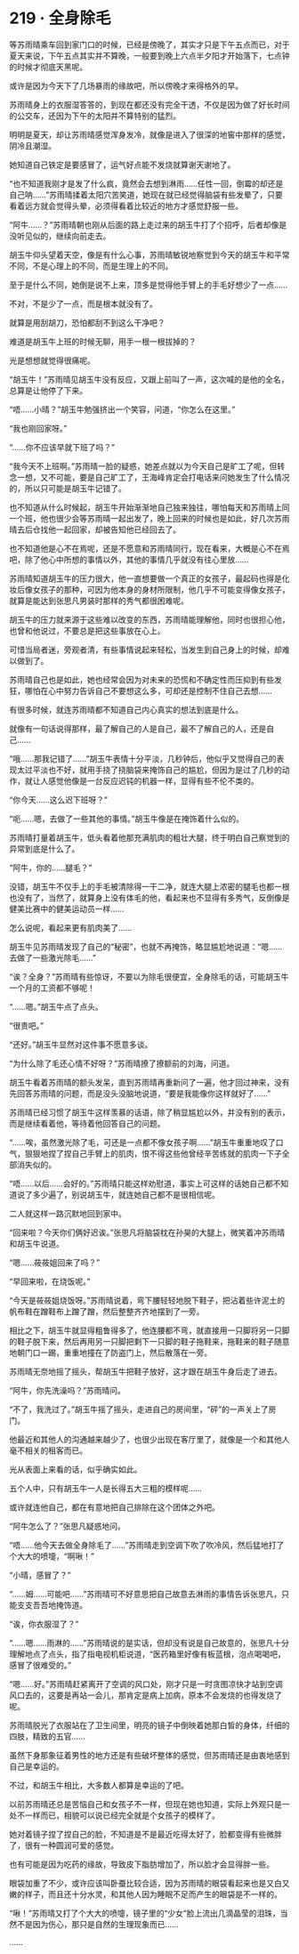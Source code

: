 # 219 · 全身除毛

等苏雨晴乘车回到家门口的时候，已经是傍晚了，其实才只是下午五点而已，对于夏天来说，下午五点其实并不算晚，一般要到晚上六点半夕阳才开始落下，七点钟的时候才彻底天黑呢。

或许是因为今天下了几场暴雨的缘故吧，所以傍晚才来得格外的早。

苏雨晴身上的衣服湿答答的，到现在都还没有完全干透，不仅是因为做了好长时间的公交车，还因为下午的太阳并不算特别的猛烈。

明明是夏天，却让苏雨晴感觉浑身发冷，就像是进入了很深的地窖中那样的感觉，阴冷且潮湿。

她知道自己铁定是要感冒了，运气好点能不发烧就算谢天谢地了。

“也不知道我刚才是发了什么疯，竟然会去想到淋雨……任性一回，倒霉的却还是自己呐……”苏雨晴揉着太阳穴苦笑道，她现在就已经觉得脑袋有些发晕了，只要看着远方就会觉得头晕，必须得看着比较近的地方才感觉舒服一些。

“阿牛……？”苏雨晴朝也刚从后面的路上走过来的胡玉牛打了个招呼，后者却像是没听见似的，继续向前走去。

胡玉牛仰头望着天空，像是有什么心事，苏雨晴敏锐地察觉到今天的胡玉牛和平常不同，不是心理上的不同，而是生理上的不同。

至于是什么不同，她倒是说不上来，顶多是觉得他手臂上的手毛好想少了一点……

不对，不是少了一点，而是根本就没有了。

就算是用刮胡刀，恐怕都刮不到这么干净吧？

难道是胡玉牛上班的时候无聊，用手一根一根拔掉的？

光是想想就觉得很痛呢。

“胡玉牛！”苏雨晴见胡玉牛没有反应，又跟上前叫了一声，这次喊的是他的全名，总算是让他停了下来。

“唔……小晴？”胡玉牛勉强挤出一个笑容，问道，“你怎么在这里。”

“我也刚回家呀。”

“……你不应该早就下班了吗？”

“我今天不上班啊。”苏雨晴一脸的疑惑，她差点就以为今天自己是旷工了呢，但转念一想，又不可能，要是自己旷工了，王海峰肯定会打电话来问她发生了什么情况的，所以只可能是胡玉牛记错了。

也不知道从什么时候起，胡玉牛开始渐渐地自己独来独往，哪怕每天和苏雨晴上同一个班，他也很少会等苏雨晴一起出发了，晚上回来的时候也是如此，好几次苏雨晴去后仓找他一起回家，却被告知他已经回去了。

也不知道他是心不在焉呢，还是不愿意和苏雨晴同行，现在看来，大概是心不在焉吧，除了他心中所想的事情以外，其他的事情几乎就没有往心里放……

苏雨晴知道胡玉牛的压力很大，他一直想要做一个真正的女孩子，最起码也得是化妆后像女孩子的那种，可因为他本身的身材所限制，他几乎不可能变得像女孩子，就算是能达到张思凡男装时那样的秀气都很困难呢。

胡玉牛的压力就来源于这些难以改变的东西，苏雨晴能理解他，同时也很担心他，也曾和他说过，不要总是把这些事放在心上。

可惜当局者迷，旁观者清，有些事情说起来轻松，当发生到自己身上的时候，却难以做到了。

苏雨晴自己也是如此，她也经常会因为对未来的恐慌和不确定性而压抑到有些发狂，哪怕在心中努力告诉自己不要想这么多，可却还是控制不住自己去想……

有很多时候，就连苏雨晴都不知道自己内心真实的想法到底是什么。

就像有一句话说得那样，最了解自己的人是自己，最不了解自己的人，还是自己……

“哦……那我记错了……”胡玉牛表情十分平淡，几秒钟后，他似乎又觉得自己的表现太过平淡也不好，就用手挠了挠脑袋来掩饰自己的尴尬，但因为是过了几秒的动作，就让人感觉他像是一台反应迟钝的机器一样，显得有些不伦不类的。

“你今天……这么迟下班呀？”

“呃……嗯，去做了一些其他的事情。”胡玉牛像是在掩饰着什么似的。

苏雨晴打量着胡玉牛，低头看着他那充满肌肉的粗壮大腿，终于明白自己察觉到的异常到底是什么了。

“阿牛，你的……腿毛？”

没错，胡玉牛不仅手上的手毛被清除得一干二净，就连大腿上浓密的腿毛也都一根也没有了，当然了，就算身上没有体毛的他，看起来也不显得有多秀气，反倒像是健美比赛中的健美运动员一样……

怎么说呢，看起来更有肌肉美了……

胡玉牛见苏雨晴发现了自己的“秘密”，也就不再掩饰，略显尴尬地说道：“嗯……去做了一些激光除毛……”

“诶？全身？”苏雨晴有些惊讶，不要以为除毛很便宜，全身除毛的话，可能胡玉牛一个月的工资都不够呢！

“……嗯。”胡玉牛点了点头。

“很贵吧。”

“还好。”胡玉牛显然对这件事不愿意多谈。

“为什么除了毛还心情不好呀？”苏雨晴撩了撩额前的刘海，问道。

胡玉牛看着苏雨晴的额头发呆，直到苏雨晴再重新问了一遍，他才回过神来，没有先回答苏雨晴的问题，而是没头没脑地说道，“要是我能像你这样就好了……”

苏雨晴已经习惯了胡玉牛这样羡慕的话语，除了稍显尴尬以外，并没有别的表示，而是继续看着他，等待着他回答自己的问题。

“……唉，虽然激光除了毛，可还是一点都不像女孩子啊……”胡玉牛重重地叹了口气，狠狠地捏了捏自己手臂上的肌肉，恨不得这些他曾经辛苦练就的肌肉一下子全部消失似的。

“唔……以后……会好的。”苏雨晴只能这样劝慰道，事实上可这样的话她自己都不知道说了多少遍了，别说胡玉牛，就连她自己都不是很相信呢。

二人就这样一路沉默地回到家中。

“回来啦？今天你们俩好迟诶。”张思凡将脑袋枕在孙昊的大腿上，微笑着冲苏雨晴和胡玉牛说道。

“嗯……莜莜姐回来了吗？”

“早回来啦，在烧饭呢。”

“今天是莜莜姐烧饭呀。”苏雨晴说着，弯下腰轻轻地脱下鞋子，把沾着些许泥土的帆布鞋在蹭鞋布上蹭了蹭，然后整整齐齐地摆到了一旁。

相比之下，胡玉牛就显得粗鲁得多了，他连腰都不弯，就直接用一只脚将另一只脚的鞋子脱下来，然后再用另一只脚把剩下一只脚的鞋子拖鞋来，拖鞋来的鞋子随意地朝门口一踢，重重地撞在了防盗门上，然后散落在一旁。

苏雨晴无奈地摇了摇头，帮胡玉牛把鞋子放好，这才跟在胡玉牛身后走了进去。

“阿牛，你先洗澡吗？”苏雨晴问。

“不了，我洗过了。”胡玉牛摇了摇头，走进自己的房间里，“砰”的一声关上了房门。

他最近和其他人的沟通越来越少了，也很少出现在客厅里了，就像是一个和其他人毫不相关的租客而已。

光从表面上来看的话，似乎确实如此。

五个人中，只有胡玉牛一人是长得五大三粗的模样呢……

或许就连他自己，都在有意地把自己排除在这个团体之外吧。

“阿牛怎么了？”张思凡疑惑地问。

“唔……他今天去做全身除毛了……”苏雨晴走到空调下吹了吹冷风，然后猛地打了个大大的喷嚏，“啊啾！”

“小晴，感冒了？”

“……姆……可能吧……”苏雨晴可不好意思把自己故意去淋雨的事情告诉张思凡，只能支支吾吾地掩饰道。

“诶，你衣服湿了？”

“……嗯……雨淋的……”苏雨晴说的是实话，但却没有说是自己故意的，张思凡十分理解地点了点头，指了指电视机柜说道，“医药箱里好像有板蓝根，泡点喝喝吧，感冒了很难受的。”

“嗯……好。”苏雨晴赶紧离开了空调的风口处，刚才只是一时贪图凉快才站到空调风口去的，这要是再站一会儿，那肯定是病上加病，原本不会发烧的也得发烧了呢。

苏雨晴脱光了衣服站在了卫生间里，明亮的镜子中倒映着她那白皙的身体，纤细的四肢，精致的五官……

虽然下身那象征着男性的地方还是有些破坏整体的感觉，但苏雨晴还是由衷地感到自己是幸运的。

不过，和胡玉牛相比，大多数人都算是幸运的了吧。

以前苏雨晴还总是苦恼自己和女孩子不一样，但现在她也知道，实际上外观只是一处不一样而已，相貌可以说已经完全就是个女孩子的模样了。

她对着镜子捏了捏自己的脸，不知道是不是最近吃得太好了，脸都变得有些微胖了，很有一种圆润可爱的感觉。

也有可能是因为吃药的缘故，导致皮下脂肪增加了，所以脸才会显得胖一些。

眼袋加重了不少，或许应该叫卧蚕比较合适，因为苏雨晴的眼袋看起来也是又白又嫩的样子，而且还十分水灵，和其他人因为睡眠不足而产生的眼袋是不一样的。

“啾！”苏雨晴又打了个大大的喷嚏，镜子里的“少女”脸上流出几滴晶莹的泪珠，当然不是因为伤心，那只是自然的生理现象而已……

……

